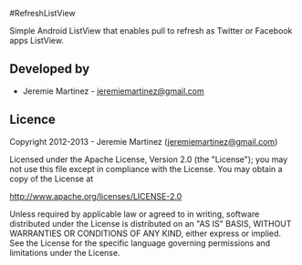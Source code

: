 #RefreshListView

Simple Android ListView that enables pull to refresh as Twitter or Facebook apps ListView.


## Developed by
* Jeremie Martinez - [jeremiemartinez@gmail.com](mailto:jeremiemartinez@gmail.com)


## Licence

Copyright 2012-2013 - Jeremie Martinez ([jeremiemartinez@gmail.com](mailto:jeremiemartinez@gmail.com))

Licensed under the Apache License, Version 2.0 (the "License"); you may not
use this file except in compliance with the License. You may obtain a copy of
the License at

http://www.apache.org/licenses/LICENSE-2.0

Unless required by applicable law or agreed to in writing, software
distributed under the License is distributed on an "AS IS" BASIS, WITHOUT
WARRANTIES OR CONDITIONS OF ANY KIND, either express or implied. See the
License for the specific language governing permissions and limitations under
the License.
